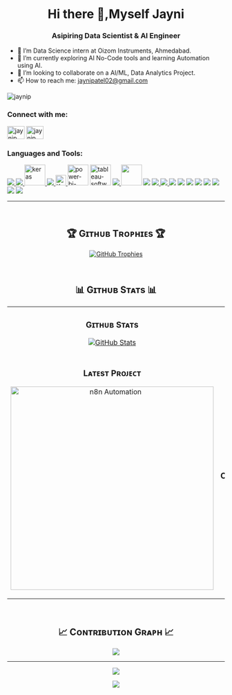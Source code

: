 ### 

<!--
**jaynip/jaynip** is a ✨ _special_ ✨ repository because its `README.md` (this file) appears on your GitHub profile.

Here are some ideas to get you started:
-->



<h1 align="center">Hi there 👋,Myself Jayni</h1>
<h3 align="center">Asipiring Data Scientist & AI Engineer</h3>

- 🔭 I’m Data Science intern at Oizom Instruments, Ahmedabad.
- 🌱 I’m currently exploring AI No-Code tools and learning Automation using AI.
- 👯 I’m looking to collaborate on a AI/ML, Data Analytics Project.
- 📫 How to reach me: jaynipatel02@gmail.com



<p align="left"> <img src="https://komarev.com/ghpvc/?username=jaynip&label=Profile%20views&color=0e75b6&style=flat" alt="jaynip" /> </p>

<h3 align="left">Connect with me:</h3>
<p align="left">
<!-- <a href="https://twitter.com/jaynip" target="blank"><img align="center" src="https://raw.githubusercontent.com/rahuldkjain/github-profile-readme-generator/master/src/images/icons/Social/twitter.svg" alt="jaynip" height="30" width="40" /></a> -->
<a href="https://www.linkedin.com/in/jaynipatel/" target="blank"><img align="center" src="https://raw.githubusercontent.com/rahuldkjain/github-profile-readme-generator/master/src/images/icons/Social/linked-in-alt.svg" alt="jaynip" height="30" width="40" /></a>
<a href="https://www.instagram.com/__maggieeee_?igsh=MTFpYm8yZG43MTE0Mg==" target="blank"><img align="center" src="https://raw.githubusercontent.com/rahuldkjain/github-profile-readme-generator/master/src/images/icons/Social/instagram.svg" alt="jaynip" height="30" width="40" /></a>
</p>

<h3>Languages and Tools:</h3>
<div align="left">
  <p>
<!-- 🛠️ Programming Languages -->
<a href="https://skillicons.dev" target="_blank">
  <img src="https://skillicons.dev/icons?i=python,java,php,html,css,js" />
</a>

<!-- 🌐 Web Development -->
<a href="https://skillicons.dev" target="_blank">
  <img src="https://skillicons.dev/icons?i=react,bootstrap" />
  <img width="48" height="48" src="https://img.icons8.com/material-rounded/24/keras.png" style={{color:"red"}} alt="keras"/>
</a>

<!-- 🧠 Machine Learning & AI -->
<a href="https://skillicons.dev" target="_blank">
  <img src="https://skillicons.dev/icons?i=tensorflow,pytorch" />
  <img src="https://w7.pngwing.com/pngs/571/118/png-transparent-keras-logo-thumbnail.png" height="24" width="24" alt="Keras"/>
  
</a>

<!-- 📊 Data Analysis & Visualization -->
<img width="48" height="48" src="https://img.icons8.com/fluency/48/power-bi-2021.png" alt="power-bi-2021"/>
<img width="48" height="48" src="https://img.icons8.com/color/48/tableau-software.png" alt="tableau-software"/>

<!-- 🗄️ Databases -->
<a href="https://skillicons.dev" target="_blank">
  <img src="https://skillicons.dev/icons?i=mysql,mongodb" />
</a>
<img width="48" height="48" src="https://apn-portal.my.salesforce.com/servlet/servlet.ImageServer?id=0158W000009dd27QAA&oid=00DE0000000c48tMAA" />
<img src="https://img.shields.io/badge/FAISS-00599C?style=for-the-badge&logo=faiss&logoColor=white" />

<!-- ☁️ Cloud & DevOps -->
<a href="https://skillicons.dev" target="_blank">
  <img src="https://skillicons.dev/icons?i=aws,gcp,linux" />
</a>

<!-- 🧰 Tools & Platforms -->
<a href="https://skillicons.dev" target="_blank">
  <img src="https://skillicons.dev/icons?i=git,github,vscode" />
</a>
<img src="https://img.shields.io/badge/Streamlit-FF4B4B?style=for-the-badge&logo=streamlit&logoColor=white" />
<img src="https://img.shields.io/badge/Langchain-000000?style=for-the-badge&logo=langchain&logoColor=white" />
<img src="https://img.shields.io/badge/OpenCV-5C3EE8?style=for-the-badge&logo=opencv&logoColor=white" />
<img src="https://img.shields.io/badge/Selenium-43B02A?style=for-the-badge&logo=selenium&logoColor=white" />
<img src="https://img.shields.io/badge/BeautifulSoup-000000?style=for-the-badge&logo=beautifulsoup&logoColor=white" />
<img src="https://img.shields.io/badge/n8n-FF6A00?style=for-the-badge&logo=n8n&logoColor=white" />
<img src="https://img.shields.io/badge/Gemini%20API-000000?style=for-the-badge&logo=gemini&logoColor=white" />
<img src="https://img.shields.io/badge/HuggingFace-FF6A00?style=for-the-badge&logo=huggingface&logoColor=white" />


  </p>
</div>














---
<br />
     



<!--Trophies Section-->   
<h2 align="center">🏆 Gɪᴛʜᴜʙ Tʀᴏᴘʜɪᴇs 🏆</h2>
<p align="center">
  <a href="https://github.com/jaynip/github-profile-trophy">
    <img src="https://github-profile-trophy.vercel.app/?username=jaynip&row=2&column=6&margin-w=20&margin-h=20" alt="GitHub Trophies">
  </a>
</p>
<br />

<!--Github stats Table--> 
<h2 align="center">📊 Gɪᴛʜᴜʙ Sᴛᴀᴛs 📊</h2>

<table width="100%">
  <tr>
    <td width="50%">
      <h3 align="center"><strong>Gɪᴛʜᴜʙ Sᴛᴀᴛs</strong></h3>
      <p align="center">
        <a href="https://github.com/jaynip">
          <img align="center" src="https://github-readme-stats.vercel.app/api?username=jaynip&count_private=true&show_icons=true&theme=nightowl" alt="GitHub Stats" />
        </a>
      </p>
    </td>
    <td width="50%">
      <h3 align="center"><strong>Sᴛʀᴇᴀᴋ Sᴛᴀᴛs</strong></h3>
      <p align="center">
        <a href="https://github.com/jaynip">
          <img align="center" src="https://streak-stats.demolab.com?user=jaynip&theme=nightowl" alt="Streak Stats" />
        </a>
      </p>
    </td>
  </tr>
  <tr>
    <td width="50%">
      <h3 align="center"><strong>Lᴀᴛᴇsᴛ Pʀᴏᴊᴇᴄᴛ</strong></h3>
      <p align="center">
        <a href="https://github.com/jaynip/n8n">
          <img align="center" width="470" src="https://github-readme-stats.vercel.app/api/pin/?username=jaynip&repo=SignLanguageDetection&theme=nightowl&show_owner=true" alt="n8n Automation" />
        </a>
      </p>
    </td>
    <td width="50%">
      <h3 align="center"><strong>Tᴏᴘ Cᴏɴᴛʀɪʙᴜᴛɪᴏɴs</strong></h3>
      <p align="center">
        <a href="https://github.com/jaynip">
          <img align="center" src="https://github-contributor-stats.vercel.app/api?username=jaynip&limit=3&theme=nightowl&show_owner=true&combine_all_yearly_contributions=true" alt="Top Repo" />
        </a>
      </p>
    </td>
  </tr>
</table>
<br />

<!--Contribution Graph-->
<h2 align="center">📈 Cᴏɴᴛʀɪʙᴜᴛɪᴏɴ Gʀᴀᴘʜ 📈</h2>
<div align="center">
    <img src="https://github-readme-activity-graph.vercel.app/graph?username=jaynip&bg_color=011627&color=79d3c3&line=c792ea&point=ffeb95&area=true&hide_border=false" border-radius="15">
</div>

---

<!--Dynamic Quote card updated everyday at 12 PM--> 















































<!--STARTS_HERE_QUOTE_CARD-->
<p align="center">
    <img src="https://readme-daily-quotes.vercel.app/api?author=Fei-Fei%20Li&quote=AI%20is%20not%20just%20a%20tool.%20It%E2%80%99s%20a%20partner%20in%20discovery.&theme=dark&bg_color=0d1117&author_color=00e5ff">
</p>
<!--ENDS_HERE_QUOTE_CARD-->




















































<!--Footer--> 
<p align="center">
  <img src="https://capsule-render.vercel.app/api?type=waving&color=gradient&height=65&section=footer"/>
</p>
